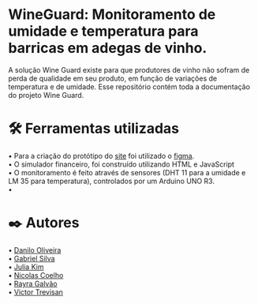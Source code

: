 # WineGuard: Monitoramento de umidade e temperatura para barricas em adegas de vinho.
  A solução Wine Guard existe para que produtores de vinho não sofram de perda de qualidade em seu produto, em função de variações de temperatura e de umidade. Esse repositório contém toda a documentação do projeto Wine Guard.

# 🛠️ Ferramentas utilizadas
  • Para a criação do protótipo do [site](https://www.figma.com/design/PClaMrGiZSulzj4Wc8izj3/Untitled?node-id=0-1&node-type=CANVAS) foi utilizado o [figma](https://www.figma.com/). <br>
  • O simulador financeiro, foi construído utilizando HTML e JavaScript<br>
  • O monitoramento é feito através de sensores (DHT 11 para a umidade e LM 35 para temperatura), controlados por um Arduino UNO R3.<br>
  • <br>

# ✒️ Autores

  • [Danilo Oliveira](https://github.com/DaniloOliveir) <br>
  • [Gabriel Silva](https://github.com/bielbsilva) <br>
  • [Julia Kim](https://github.com/juliakim05) <br>
  • [Nicolas Coelho](https://github.com/NiCoelho-tech) <br>
  • [Rayra Galvão](https://github.com/rayragalvao) <br>
  • [Victor Trevisan](https://github.com/gitVictorTrevisan) <br>

  

